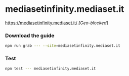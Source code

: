 # mediasetinfinity.mediaset.it

https://mediasetinfinity.mediaset.it/ _[Geo-blocked]_

### Download the guide

```sh
npm run grab --- --site=mediasetinfinity.mediaset.it
```

### Test

```sh
npm test --- mediasetinfinity.mediaset.it
```
